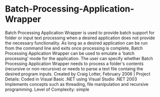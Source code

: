 Batch-Processing-Application-Wrapper
====================================

Batch Processing Application Wrapper is used to provide batch support for folder or input text processing when a desired application does not provide the necessary functionality. As long as a desired application can be run from the command line and exits once processing is complete, Batch Processing Application Wrapper can be used to emulate a 'batch processing' mode for the application. The user can specify whether Batch Processing Application Wrapper needs to process a folder's contents (recursive or non-recursive) or needs to parse a text file containg the desired program inputs. Created by Craig Lotter, February 2006 | Project Details:  Coded in Visual Basic .NET using Visual Studio .NET 2003 Implements concepts such as threading, file manipulation and recursive programming. Level of Complexity: simple
